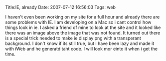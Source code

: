 Title:IE, already
Date: 2007-07-12 16:56:03
Tags: web

I haven't even been working on my site for a full hour and already there are
some problems with IE. I am developing on a Mac so i cant control how things
look in ie. I asked a friend of mine to look at the site and it looked like
there was an image above the image that was not found. It turned out there is
a special trick needed to make ie display png with a transperant background. I
don't know if its still true, but i have been lazy and made it with iWeb and
he generatd taht code. I will look mor einto it when i get the time.

